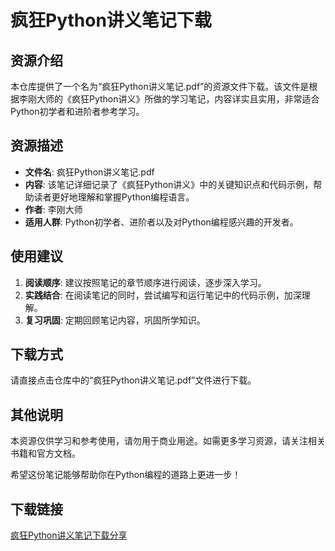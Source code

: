 # 疯狂Python讲义笔记下载

## 资源介绍

本仓库提供了一个名为“疯狂Python讲义笔记.pdf”的资源文件下载。该文件是根据李刚大师的《疯狂Python讲义》所做的学习笔记，内容详实且实用，非常适合Python初学者和进阶者参考学习。

## 资源描述

- **文件名**: 疯狂Python讲义笔记.pdf
- **内容**: 该笔记详细记录了《疯狂Python讲义》中的关键知识点和代码示例，帮助读者更好地理解和掌握Python编程语言。
- **作者**: 李刚大师
- **适用人群**: Python初学者、进阶者以及对Python编程感兴趣的开发者。

## 使用建议

1. **阅读顺序**: 建议按照笔记的章节顺序进行阅读，逐步深入学习。
2. **实践结合**: 在阅读笔记的同时，尝试编写和运行笔记中的代码示例，加深理解。
3. **复习巩固**: 定期回顾笔记内容，巩固所学知识。

## 下载方式

请直接点击仓库中的“疯狂Python讲义笔记.pdf”文件进行下载。

## 其他说明

本资源仅供学习和参考使用，请勿用于商业用途。如需更多学习资源，请关注相关书籍和官方文档。

希望这份笔记能够帮助你在Python编程的道路上更进一步！

## 下载链接

[疯狂Python讲义笔记下载分享](https://pan.quark.cn/s/e628aef73ec5)
